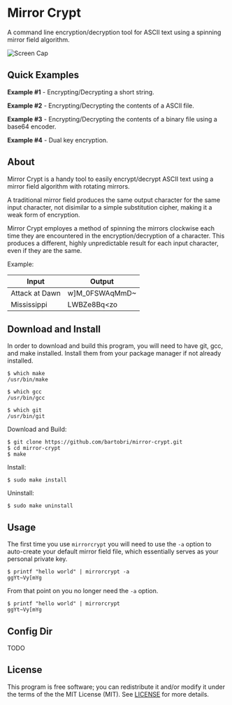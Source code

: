 Mirror Crypt
============

A command line encryption/decryption tool for ASCII text using a
spinning mirror field algorithm.

![Screen Cap](http://i.imgur.com/mh8efa2.gif)

Quick Examples
--------------

**Example #1** - Encrypting/Decrypting a short string.

**Example #2** - Encrypting/Decrypting the contents of a ASCII file.

**Example #3** - Encrypting/Decrypting the contents of a binary file using a base64 encoder.

**Example #4** - Dual key encryption.

About
-----

Mirror Crypt is a handy tool to easily encrypt/decrypt ASCII text using a
mirror field algorithm with rotating mirrors.

A traditional mirror field produces the same output character for the same
input character, not disimilar to a simple substitution cipher, making it
a weak form of encryption.

Mirror Crypt employes a method of spinning the mirrors clockwise each time
they are encountered in the encryption/decryption of a character. This produces
a different, highly unpredictable result for each input character, even
if they are the same.

Example:

Input | Output
----- | ------
Attack at Dawn | w]M_0FSWAqMmD~
Mississippi | LWBZe8Bq<zo

Download and Install
--------------------

In order to download and build this program, you will need to have git,
gcc, and make installed. Install them from your package manager if not
already installed.

```
$ which make
/usr/bin/make

$ which gcc
/usr/bin/gcc

$ which git
/usr/bin/git
```
Download and Build:
```
$ git clone https://github.com/bartobri/mirror-crypt.git
$ cd mirror-crypt
$ make
```

Install:
```
$ sudo make install
```

Uninstall:
```
$ sudo make uninstall
```

Usage
-----

The first time you use `mirrorcrypt` you will need to use the `-a` option
to auto-create your default mirror field file, which essentially serves
as your personal private key.

```
$ printf "hello world" | mirrorcrypt -a
ggYt~Vy[mYg
```

From that point on you no longer need the `-a` option.

```
$ printf "hello world" | mirrorcrypt
ggYt~Vy[mYg
```

Config Dir
----------

TODO

License
-------

This program is free software; you can redistribute it and/or modify it under the terms of the the
MIT License (MIT). See [LICENSE](LICENSE) for more details.
